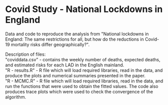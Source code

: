 # Covid Study - National Lockdowns in England
Data and code to reproduce the analysis from "National lockdowns in England: The same restrictions for all, but how do the reductions in Covid-19 mortality risks differ geographically?".

Description of files:  
"coviddata.csv" - contains the weekly number of deaths, expected deaths, and estimated risks for each LAD in the English mainland.  
"R - results.R" - R file which will load required libraries, read in the data, and produce the plots and numerical summaries presented in the paper.  
"R - MCMC.R" - R file which will load required libraries, read in the data, and run the functions that were used to obtain the fitted values. The code also produces trace plots which were used to check the convergence of the algorithm.  
